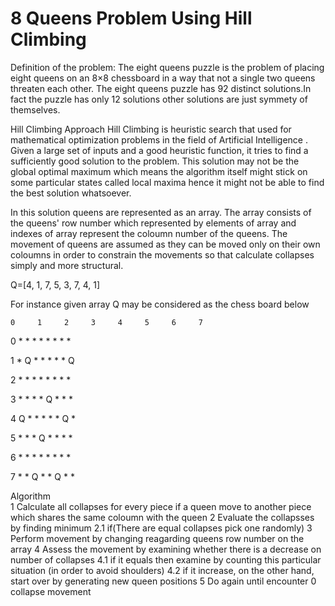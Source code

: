 # 8 Queens Problem Using Hill Climbing
Definition of the problem:
The eight queens puzzle is the problem of placing eight queens on an 8×8 chessboard in a way that not a single two queens threaten each other.
The eight queens puzzle has 92 distinct solutions.In fact the puzzle has only 12 solutions other solutions are just symmety of themselves.

Hill Climbing Approach
Hill Climbing is heuristic search that used for mathematical optimization problems in the field of Artificial Intelligence .
Given a large set of inputs and a good heuristic function, it tries to find a sufficiently good solution to the problem.
This solution may not be the global optimal maximum which means the algorithm itself might stick on some particular states called local maxima hence it might not be able to find the best solution whatsoever.

In this solution queens are represented as an array. The array consists of the queens' row number which represented by elements of array 
and indexes of array represent the coloumn number of the queens.
The movement of queens are assumed as they can be moved only on their own coloumns in order to constrain the movements so that calculate collapses simply and more structural.

Q=[4, 1, 7, 5, 3, 7, 4, 1]

For instance given array Q may be considered as the chess board below

    0     1     2     3     4     5     6     7     

0   *     *     *     *     *     *     *     *   

1   *     Q     *     *     *     *     *     Q   

2   *     *     *     *     *     *     *     *   

3   *     *     *     *     Q     *     *     *   

4   Q     *     *     *     *     *     Q     *   

5   *     *     *     Q     *     *     *     *   

6   *     *     *     *     *     *     *     *   

7   *     *     Q     *     *     Q     *     *   

Algorithm  
1 Calculate all collapses for every piece if a queen  move to another piece which shares the same coloumn with the queen
2 Evaluate the collapsses by finding minimum 
	2.1 if(There are equal collapses pick one randomly)
3 Perform movement by changing reagarding queens row number on the array
4 Assess the movement by examining whether there is a decrease on number of collapses
	4.1 if it equals then examine by counting this particular situation (in order to avoid shoulders)
	4.2 if it increase, on the other hand, start over by generating new queen positions
5 Do again until encounter 0 collapse movement
	